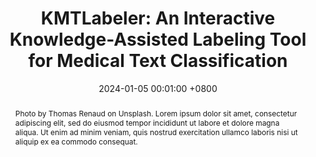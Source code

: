 ---
title:          "KMTLabeler: An Interactive Knowledge-Assisted Labeling Tool for Medical Text Classification"
date:           2024-01-05 00:01:00 +0800
selected:       true
pub:            "IEEE Transactions on Visualization and Computer Graphics (TVCG)"
pub_date:       "2024"
abstract: >-
  Photo by Thomas Renaud on Unsplash. Lorem ipsum dolor sit amet, consectetur adipiscing elit, sed do eiusmod tempor incididunt ut labore et dolore magna aliqua. Ut enim ad minim veniam, quis nostrud exercitation ullamco laboris nisi ut aliquip ex ea commodo consequat.
cover:          /assets/images/covers/KMTLabeler.png
authors:
- He Wang
- Yang Ouyang
- Yuchen Wu
- Chang Jiang
- Lixia Jin
- Yuanwu Cao
- Quan Li
links:
  Paper: https://ieeexplore.ieee.org/abstract/document/10540286
---